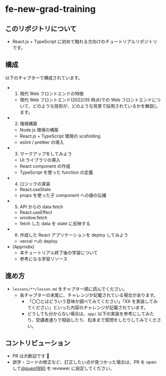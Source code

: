 # fe-new-grad-training

## このリポジトリについて

- React.js + TypeScript に初めて触れる方向けのチュートリアルリポジトリです。

## 構成

以下のチャプターで構成されています。

- 1. 現代 Web フロントエンドの特徴
  - 現代 Web フロントエンド(2022/05 時点)での Web フロントエンドについて、どのような技術が、どのような背景で採用されているかを解説します。
- 2. 環境構築
  - Node.js 環境の構築
  - React.js + TypeScript 環境の scafolding
  - eslint / prettier の導入
- 3. マークアップをしてみよう
  - UI ライブラリの導入
  - React component の作成
  - TypeScript を使った function の定義
- 4. ロジックの実装
  - React.useState
  - props を使った子 component への値の伝播
- 5. API からの data fetch
  - React.useEffect
  - window.fetch
  - fetch した data を state に反映する
- 6. 作成した React アプリケーションを deploy してみよう
  - vercel への deploy
- (Apprndix)
  - 本チュートリアル終了後の学習について
  - 参考になる学習リソース

## 進め方

- `lessons/**/lesson.md` をチャプター順に読んでください。
  - 各チャプターの末尾に、チャレンジが記載されている場合があります。
    - 「〇〇とはどういう意味か調べてみてください」「XX を実装してみてください」といった内容のチャレンジが記載されています。
    - どうしても分からない場合は、`app/` 以下の実装を参考にしてみたり、受講者通りで相談したり、松本まで質問をしたりしてみてください。

## コントリビューション

- PR は大歓迎です 🍺
- 誤字・コードの修正など、訂正したい点が見つかった場合は、PR を open して[@queq1890](https://github.com/queq1890) を reviewer に設定してください。
